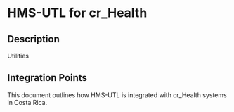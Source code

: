 # HMS-UTL for cr_Health

## Description

Utilities

## Integration Points

This document outlines how HMS-UTL is integrated with cr_Health systems in Costa Rica.
